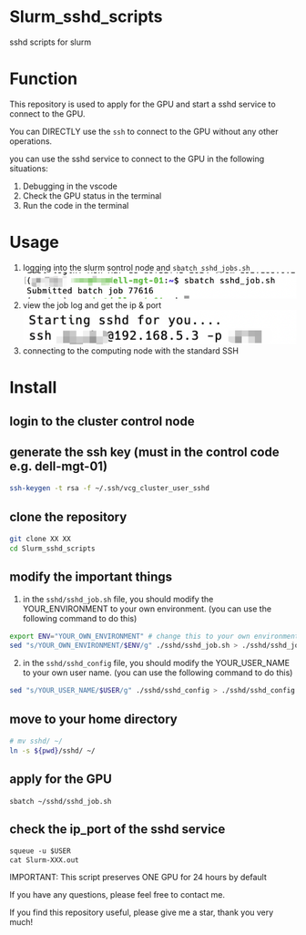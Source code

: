 # Slurm_sshd_scripts
sshd scripts for slurm

# Function
This repository is used to apply for the GPU and start a sshd service to connect to the GPU.

You can DIRECTLY use the `ssh` to connect to the GPU without any other operations.

you can use the sshd service to connect to the GPU in the following situations:
1. Debugging in the vscode
2. Check the GPU status in the terminal
3. Run the code in the terminal

# Usage
1. logging into the slurm sontrol node and `sbatch sshd_jobs.sh`
![apply](./figs/apply.png)
2. view the job log and get the ip & port
![job_log](./figs/job_log.png)
3. connecting to the computing node with the standard SSH



# Install
## login to the cluster control node

## generate the ssh key (must in the control code e.g. dell-mgt-01)
```bash
ssh-keygen -t rsa -f ~/.ssh/vcg_cluster_user_sshd
```

## clone the repository
```bash
git clone XX XX
cd Slurm_sshd_scripts
```

## modify the important things
1. in the `sshd/sshd_job.sh` file, you should modify the YOUR_ENVIRONMENT to your own environment. (you can use the following command to do this)
```bash
export ENV="YOUR_OWN_ENVIRONMENT" # change this to your own environment
sed "s/YOUR_OWN_ENVIRONMENT/$ENV/g" ./sshd/sshd_job.sh > ./sshd/sshd_job.sh
```
2. in the `sshd/sshd_config` file, you should modify the YOUR_USER_NAME to your own user name. (you can use the following command to do this)
```bash
sed "s/YOUR_USER_NAME/$USER/g" ./sshd/sshd_config > ./sshd/sshd_config
```

## move to your home directory
```bash
# mv sshd/ ~/
ln -s ${pwd}/sshd/ ~/
```

## apply for the GPU
```
sbatch ~/sshd/sshd_job.sh
```

## check the ip_port of the sshd service
```
squeue -u $USER
cat Slurm-XXX.out
```


IMPORTANT: This script preserves ONE GPU for 24 hours by default

If you have any questions, please feel free to contact me.

If you find this repository useful, please give me a star, thank you very much! 

